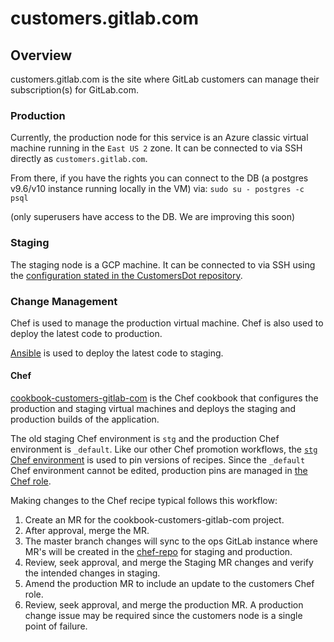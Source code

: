 # customers.gitlab.com

## Overview
customers.gitlab.com is the site where GitLab customers can manage
their subscription(s) for GitLab.com.

### Production
Currently, the production node for this service is an Azure classic virtual
machine running in the `East US 2` zone. It can be connected to via SSH
directly as `customers.gitlab.com`.

From there, if you have the rights you can connect to the DB (a postgres v9.6/v10 
instance running locally in the VM) via:
`sudo su - postgres -c psql`

(only superusers have access to the DB. We are improving this soon)

### Staging
The staging node is a GCP machine.
It can be connected to via SSH using the [configuration stated in the CustomersDot repository](https://gitlab.com/gitlab-org/customers-gitlab-com/-/blob/staging/doc/testing/staging.md#ssh-config).

### Change Management
Chef is used to manage the production virtual machine. Chef
is also used to deploy the latest code to production.

[Ansible](https://gitlab.com/gitlab-com/gl-infra/customersdot-ansible-poc/) is used to deploy the latest code to staging.

#### Chef
[cookbook-customers-gitlab-com](https://gitlab.com/gitlab-cookbooks/cookbook-customers-gitlab-com)
is the Chef cookbook that configures the production and staging virtual
machines and deploys the staging and production builds of the application.

The old staging Chef environment is `stg` and the production Chef environment is
`_default`. Like our other Chef promotion workflows, the
[`stg` Chef environment](https://ops.gitlab.net/gitlab-cookbooks/chef-repo/-/blob/master/environments/stg.json)
is used to pin versions of recipes. Since the `_default` Chef environment
cannot be edited, production pins are managed in
[the Chef role](https://ops.gitlab.net/gitlab-cookbooks/chef-repo/-/blob/master/roles/customers-gitlab-com.json).

Making changes to the Chef recipe typical follows this workflow:
1. Create an MR for the cookbook-customers-gitlab-com project.
2. After approval, merge the MR.
3. The master branch changes will sync to the ops GitLab instance where
    MR's will be created in the [chef-repo](https://ops.gitlab.net/gitlab-cookbooks/chef-repo/-/merge_requests) for staging and production.
4. Review, seek approval, and merge the Staging MR changes and verify the
    intended changes in staging.
5. Amend the production MR to include an update to the customers Chef role.
6. Review, seek approval, and merge the production MR. A production change
    issue may be required since the customers node is a single point of
    failure.
